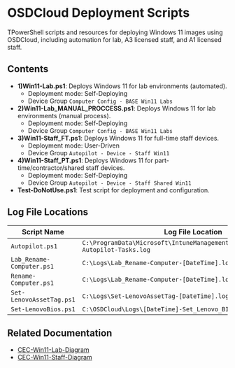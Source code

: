 # OSDCloud Deployment Scripts

TPowerShell scripts and resources for deploying Windows 11 images using OSDCloud, including automation for lab, A3 licensed staff, and A1 licensed staff.

## Contents

- **1)Win11-Lab.ps1**: Deploys Windows 11 for lab environments (automated).
    - Deployment mode: Self-Deploying
    - Device Group `Computer Config - BASE Win11 Labs`
- **2)Win11-Lab_MANUAL_PROCCESS.ps1**: Deploys Windows 11 for lab environments (manual process).
    - Deployment mode: Self-Deploying
    - Device Group `Computer Config - BASE Win11 Labs`
- **3)Win11-Staff_FT.ps1**: Deploys Windows 11 for full-time staff devices.
    - Deployment mode: User-Driven
    - Device Group `Autopilot - Device - Staff Win11`
- **4)Win11-Staff_PT.ps1**: Deploys Windows 11 for part-time/contractor/shared staff devices.
    - Deployment mode: Self-Deploying
    - Device Group `Autopilot - Device - Staff Shared Win11`
- **Test-DoNotUse.ps1**: Test script for deployment and configuration.

## Log File Locations

| Script Name                | Log File Location                                                                                     | 
|----------------------------|-------------------------------------------------------------------------------------------------------|
| `Autopilot.ps1`            | `C:\ProgramData\Microsoft\IntuneManagementExtension\Logs\OSD\*-Autopilot-Tasks.log`                   | 
| `Lab_Rename-Computer.ps1`  | `C:\Logs\Lab_Rename-Computer-[DateTime].log`                                                              |       
| `Rename-Computer.ps1`  | `C:\Logs\Lab_Rename-Computer-[DateTime].log`                                                              |  
| `Set-LenovoAssetTag.ps1` | `C:\Logs\Set-LenovoAssetTag-[DateTime].log` |
|`Set-LenovoBios.ps1` | `C:\OSDCloud\Logs\[DateTime]-Set_Lenovo_BIOS_Settings.log`  |

## Related Documentation

- [CEC-Win11-Lab-Diagram](./CEC-Win11-Lab-Diagram.md)
- [CEC-Win11-Staff-Diagram](./CEC-Win11-Staff-Diagram.md)

